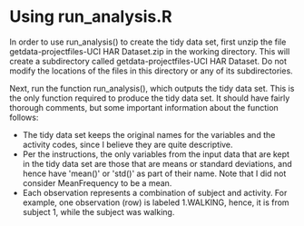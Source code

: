# Using run_analysis.R

In order to use run_analysis() to create the tidy data set, first unzip the file getdata-projectfiles-UCI HAR Dataset.zip in the working directory. This will create a subdirectory called getdata-projectfiles-UCI HAR Dataset. Do not modify the locations of the files in this directory or any of its subdirectories.

Next, run the function run_analysis(), which outputs the tidy data set. This is the only function required to produce the tidy data set. It should have fairly thorough comments, but some important information about the function follows:
* The tidy data set keeps the original names for the variables and the activity codes, since I believe they are quite descriptive.
* Per the instructions, the only variables from the input data that are kept in the tidy data set are those that are means or standard deviations, and hence have 'mean()' or 'std()' as part of their name. Note that I did not consider MeanFrequency to be a mean.
* Each observation represents a combination of subject and activity. For example, one observation (row) is labeled 1.WALKING, hence, it is from subject 1, while the subject was walking.

